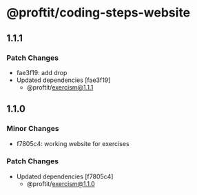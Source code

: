 # @proftit/coding-steps-website

## 1.1.1

### Patch Changes

- fae3f19: add drop
- Updated dependencies [fae3f19]
  - @proftit/exercism@1.1.1

## 1.1.0

### Minor Changes

- f7805c4: working website for exercises

### Patch Changes

- Updated dependencies [f7805c4]
  - @proftit/exercism@1.1.0
